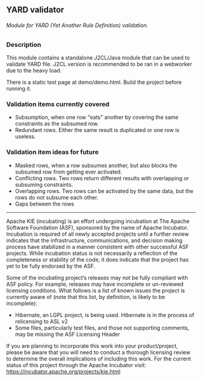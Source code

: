<!--
   Licensed to the Apache Software Foundation (ASF) under one
   or more contributor license agreements.  See the NOTICE file
   distributed with this work for additional information
   regarding copyright ownership.  The ASF licenses this file
   to you under the Apache License, Version 2.0 (the
   "License"); you may not use this file except in compliance
   with the License.  You may obtain a copy of the License at
     http://www.apache.org/licenses/LICENSE-2.0
   Unless required by applicable law or agreed to in writing,
   software distributed under the License is distributed on an
   "AS IS" BASIS, WITHOUT WARRANTIES OR CONDITIONS OF ANY
   KIND, either express or implied.  See the License for the
   specific language governing permissions and limitations
   under the License.
-->

## YARD validator

###### Module for YARD (Yet Another Rule Definition) validation.

### Description

This module contains a standalone J2CL/Java module that can be used to validate YARD file. J2CL version is recommended
to be ran in a webworker due to the heavy load.

There is a static test page at demo/demo.html. Build the project before running it.

### Validation items currently covered

- Subsumption, when one row "eats" another by covering the same constraints as the subsumed row.
- Redundant rows. Either the same result is duplicated or one row is useless.

### Validation item ideas for future

- Masked rows, when a row subsumes another, but also blocks the subsumed row from getting ever activated.
- Conflicting rows. Two rows return different results with overlapping or subsuming constraints.
- Overlapping rows. Two rows can be activated by the same data, but the rows do not subsume each other.
- Gaps between the rows

---

Apache KIE (incubating) is an effort undergoing incubation at The Apache Software
Foundation (ASF), sponsored by the name of Apache Incubator. Incubation is
required of all newly accepted projects until a further review indicates that
the infrastructure, communications, and decision making process have stabilized
in a manner consistent with other successful ASF projects. While incubation
status is not necessarily a reflection of the completeness or stability of the
code, it does indicate that the project has yet to be fully endorsed by the ASF.

Some of the incubating project’s releases may not be fully compliant with ASF
policy. For example, releases may have incomplete or un-reviewed licensing
conditions. What follows is a list of known issues the project is currently
aware of (note that this list, by definition, is likely to be incomplete):

- Hibernate, an LGPL project, is being used. Hibernate is in the process of
  relicensing to ASL v2
- Some files, particularly test files, and those not supporting comments, may
  be missing the ASF Licensing Header

If you are planning to incorporate this work into your product/project, please
be aware that you will need to conduct a thorough licensing review to determine
the overall implications of including this work. For the current status of this
project through the Apache Incubator visit:
https://incubator.apache.org/projects/kie.html
